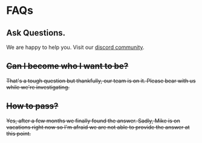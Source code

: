 # FAQs

## Ask Questions.

We are happy to help you. Visit our [discord community](https://discord.gg/7ChSGn4).

## ~~Can I become who I want to be?~~

~~That's a tough question but thankfully, our team is on it. Please bear with us while we're investigating.~~

## ~~How to pass?~~

~~Yes, after a few months we finally found the answer. Sadly, Mike is on vacations right now so I'm afraid we are not able to provide the answer at this point.~~



